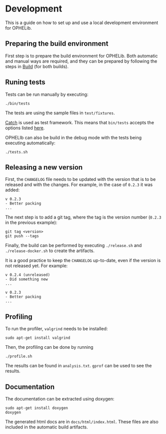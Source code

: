 # Development
This is a guide on how to set up and use a local development environment for OPHELib.

## Preparing the build environment
First step is to prepare the build environment for OPHELib.
Both automatic and manual ways are required, and they can be prepared by following the steps in [Build](BUILD.md) (for both builds).

## Runing tests
Tests can be run manually by executing:

```
./bin/tests
```
The tests are using the sample files in `test/fixtures`.

[Catch](https://github.com/philsquared/Catch) is used as test framework. This means that `bin/tests` accepts the options listed [here](https://github.com/philsquared/Catch/blob/master/docs/command-line.md).

OPHELIb can also be build in the debug mode with the tests being executing automatically:

```
./tests.sh
```

## Releasing a new version
First, the `CHANGELOG` file needs to be updated with the version that is to be released and with the changes. For example, in the case of `0.2.3` it was added:

```
v 0.2.3
- Better packing
...
```

The next step is to add a git tag, where the tag is the version number (`0.2.3` in the previous example):

```
git tag <version>
git push --tags
```

Finally, the build can be performed by executing `./release.sh` and `./release-docker.sh` to create the artifacts.

It is a good practice to keep the `CHANGELOG` up-to-date, even if the version is not released yet.
For example:

```
v 0.2.4 (unreleased)
- Did something new
...

v 0.2.3
- Better packing
...
```

## Profiling
To run the profiler, `valgrind` needs to be installed:

```
sudo apt-get install valgrind
```

Then, the profiling can be done by running

```
./profile.sh
```
The results can be found in `analysis.txt`. `gprof` can be used to see the results.

## Documentation
The documentation can be extracted using doxygen:

```
sudo apt-get install doxygen
doxygen
```
The generated html docs are in `docs/html/index.html`. These files are also included in the automatic build artifacts.